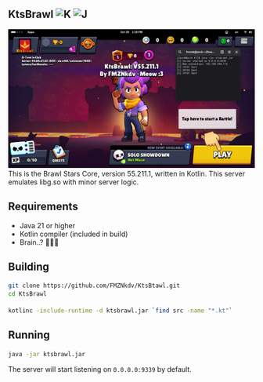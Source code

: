 ## KtsBrawl ![K](https://img.shields.io/badge/Kotlin-5A17EB?style=flat&logo=kotlin&logoColor=white) ![J](https://img.shields.io/badge/OpenJdk-%23ED8B00.svg?style=flat&logo=openjdk&logoColor=white)
![Screenshot](https://raw.githubusercontent.com/FMZNkdv/KtsBrawl/refs/heads/main/Screenshot.jpg?token=GHSAT0AAAAAADLBIMCLHPNVZBLO6IVYY5JM2IB6BFA)
This is the Brawl Stars Core, version 55.211.1, written in Kotlin. This server emulates libg.so with minor server logic.

## Requirements

- Java 21 or higher
- Kotlin compiler (included in build)
- Brain..? 🧑🏿‍🦯

## Building

```bash
git clone https://github.com/FMZNkdv/KtsBtawl.git
cd KtsBrawl

kotlinc -include-runtime -d ktsbrawl.jar `find src -name "*.kt"`
```

## Running

```bash
java -jar ktsbrawl.jar
```

The server will start listening on `0.0.0.0:9339` by default.
